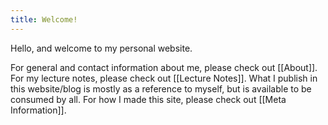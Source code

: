 ```yaml
---
title: Welcome!
---
```

Hello, and welcome to my personal website.

For general and contact information about me, please check out [[About]].
For my lecture notes, please check out [[Lecture Notes]].
What I publish in this website/blog is mostly as a reference to myself, but is available to be consumed by all. For how I made this site, please check out [[Meta Information]].


